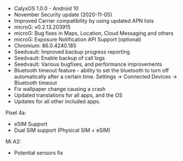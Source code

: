 * CalyxOS 1.0.0 - Android 10
* November Security update (2020-11-05)
* Improved Carrier compatibility by using updated APN lists
* microG: v0.2.13.203915
* microG: Bug fixes in Maps, Location, Cloud Messaging and others
* microG: Exposure Notification API Support (optional)
* Chromium: 86.0.4240.185
* Seedvault: Improved backup progress reporting
* Seedvault: Enable backup of call logs
* Seedvault: Various bugfixes, and performance improvements
* Bluetooth timeout feature - ability to set the bluetooth to turn
  off automatically after a certain time. Settings -> Connected Devices ->
  Bluetooth timeout
* Fix wallpaper change causing a crash
* Updated translations for all apps, and the OS
* Updates for all other included apps.

Pixel 4a:
* eSIM Support
* Dual SIM support (Physical SIM + eSIM)

Mi A2:
* Potential sensors fix
